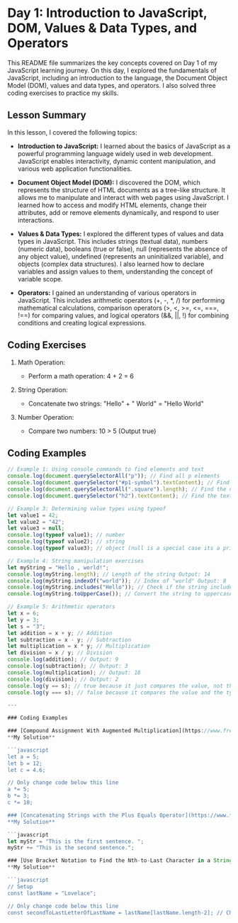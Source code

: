 # Day 1: Introduction to JavaScript, DOM, Values & Data Types, and Operators

This README file summarizes the key concepts covered on Day 1 of my JavaScript learning journey. On this day, I explored the fundamentals of JavaScript, including an introduction to the language, the Document Object Model (DOM), values and data types, and operators. I also solved three coding exercises to practice my skills.

## Lesson Summary

In this lesson, I covered the following topics:

- **Introduction to JavaScript:** I learned about the basics of JavaScript as a powerful programming language widely used in web development. JavaScript enables interactivity, dynamic content manipulation, and various web application functionalities.

- **Document Object Model (DOM):** I discovered the DOM, which represents the structure of HTML documents as a tree-like structure. It allows me to manipulate and interact with web pages using JavaScript. I learned how to access and modify HTML elements, change their attributes, add or remove elements dynamically, and respond to user interactions.

- **Values & Data Types:** I explored the different types of values and data types in JavaScript. This includes strings (textual data), numbers (numeric data), booleans (true or false), null (represents the absence of any object value), undefined (represents an uninitialized variable), and objects (complex data structures). I also learned how to declare variables and assign values to them, understanding the concept of variable scope.

- **Operators:** I gained an understanding of various operators in JavaScript. This includes arithmetic operators (+, -, *, /) for performing mathematical calculations, comparison operators (>, <, >=, <=, ===, !==) for comparing values, and logical operators (&&, ||, !) for combining conditions and creating logical expressions.

## Coding Exercises

1. Math Operation:
   - Perform a math operation: 4 + 2 = 6

2. String Operation:
   - Concatenate two strings: "Hello" + " World" = "Hello World"

3. Number Operation:
   - Compare two numbers: 10 > 5 (Output true)

## Coding Examples

```javascript
// Example 1: Using console commands to find elements and text
console.log(document.querySelectorAll("p")); // Find all p elements
console.log(document.querySelector("#p1-symbol").textContent); // Find the text in element with id selector #
console.log(document.querySelectorAll(".square").length); // Find the number of squares on the board
console.log(document.querySelector("h2").textContent); // Find the text in the h2 element

// Example 3: Determining value types using typeof
let value1 = 42;
let value2 = "42";
let value3 = null;
console.log(typeof value1); // number
console.log(typeof value2); // string
console.log(typeof value3); // object (null is a special case its a primitive data type)

// Example 4: String manipulation exercises
let myString = "Hello , world!";
console.log(myString.length); // Length of the string Output: 14
console.log(myString.indexOf("world")); // Index of "world" Output: 8
console.log(myString.includes("Hello")); // Check if the string includes "Hello" Output: true 
console.log(myString.toUpperCase()); // Convert the string to uppercase

// Example 5: Arithmetic operators
let x = 6;
let y = 3;
let s = "3";
let addition = x + y; // Addition
let subtraction = x - y; // Subtraction
let multiplication = x * y; // Multiplication
let division = x / y; // Division
console.log(addition); // Output: 9
console.log(subtraction); // Output: 3
console.log(multiplication); // Output: 18
console.log(division); // Output: 2
console.log(y == s); // true because it just compares the value, not the type 
console.log(y === s); // false because it compares the value and the type of the argument 

---

### Coding Examples

### [Compound Assignment With Augmented Multiplication](https://www.freecodecamp.org/learn/javascript-algorithms-and-data-structures/basic-javascript/compound-assignment-with-augmented-multiplication)
**My Solution**

```javascript
let a = 5;
let b = 12;
let c = 4.6;

// Only change code below this line
a *= 5;
b *= 3;
c *= 10;

### [Concatenating Strings with the Plus Equals Operator](https://www.freecodecamp.org/learn/javascript-algorithms-and-data-structures/basic-javascript/concatenating-strings-with-the-plus-equals-operator)
**My Solution**

```javascript
let myStr = "This is the first sentence. ";
myStr += "This is the second sentence.";

### [Use Bracket Notation to Find the Nth-to-Last Character in a String](https://www.freecodecamp.org/learn/javascript-algorithms-and-data-structures/basic-javascript/use-bracket-notation-to-find-the-nth-to-last-character-in-a-string)
**My Solution**

```javascript
// Setup
const lastName = "Lovelace";

// Only change code below this line
const secondToLastLetterOfLastName = lastName[lastName.length-2]; // Change this line
